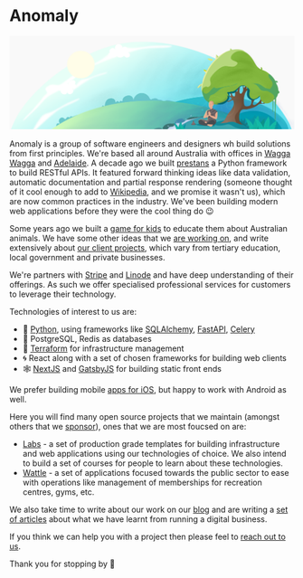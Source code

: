# Anomaly
![a sage meditating under a tree](profile/hero.png)

Anomaly is a group of software engineers and designers wh build solutions from first principles. We're based all around Australia with offices in [Wagga  Wagga](https://en.wikipedia.org/wiki/Wagga_Wagga) and [Adelaide](https://en.wikipedia.org/wiki/Adelaide). A decade ago we built [prestans](https://github.com/anomaly/prestans) a Python framework to build RESTful APIs. It featured forward thinking ideas like data validation, automatic documentation and partial response rendering (someone thought of it cool enough to add to [Wikipedia](https://en.wikipedia.org/wiki/Web_Server_Gateway_Interface), and we promise it wasn't us), which are now common practices in the industry. We've been building modern web applications before they were the cool thing do 😉 

Some years ago we built a [game for kids](https://www.anomaly.ltd/ventures/monstapals) to educate them about Australian animals. We have some other ideas that we [are working on](https://www.anomaly.ltd/ventures), and write extensively about [our client projects](https://www.anomaly.ltd/portfolio), which vary from tertiary education, local government and private businesses.

We're partners with [Stripe](https://www.anomaly.ltd/capabilities/stripe/) and [Linode](https://www.anomaly.ltd/capabilities/linode/) and have deep understanding of their offerings. As such we offer specialised professional services for customers to leverage their technology.

Technologies of interest to us are:
- 🐍 [Python](https://www.python.org), using frameworks like [SQLAlchemy](https://www.sqlalchemy.org), [FastAPI](https://fastapi.tiangolo.com), [Celery](https://docs.celeryq.dev/en/stable/getting-started/introduction.html)
- 📀 PostgreSQL, Redis as databases
- 🌋 [Terraform](https://www.terraform.io) for infrastructure management
- 🌀 React along with a set of chosen frameworks for building web clients
- 🕸 [NextJS](https://nextjs.org) and [GatsbyJS](https://www.gatsbyjs.com) for building static front ends

We prefer building mobile [apps for iOS](https://apps.apple.com/us/developer/anomaly-software-pty-ltd/id298807962), but happy to work with Android as well. 

Here you will find many open source projects that we maintain (amongst others that we [sponsor](https://github.com/orgs/anomaly/sponsoring)), ones that we are most foucsed on are:

- [Labs](https://github.com/anomaly/labs) - a set of production grade templates for building infrastructure and web applications using our technologies of choice. We also intend to build a set of courses for people to learn about these technologies.
- [Wattle](https://github.com/wattlehq/) - a set of applications focused towards the public sector to ease with operations like management of memberships for recreation centres, gyms, etc.

We also take time to write about our work on our [blog](https://www.anomaly.ltd/blog/) and are writing a [set of articles](https://zen.anomaly.ltd) about what we have learnt from running a digital business.

If you think we can help you with a project then please feel to [reach out to us](https://www.anomaly.ltd/contact/). 

Thank you for stopping by 🙏
